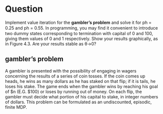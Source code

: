 # Question #
Implement value iteration for the **gambler’s problem** and solve it for ph = 0.25 and ph = 0.55. In programming, you may ﬁnd it convenient to introduce two dummy states corresponding to termination with capital of 0 and 100, giving them values of 0 and 1 respectively. Show your results graphically, as in Figure 4.3. Are your results stable as θ→0?


## gambler’s problem ##

A gambler is presented with the possibility of engaging in wagers concerning the results of a series of coin tosses. If the coin comes up heads, he wins as many dollars as he has staked on that flip; if it is tails, he loses his stake. The game ends when the gambler wins by reaching his goal of $n (E.G. $100) or loses by running out of money. On each flip, the gambler must decide what portion of his capital to stake, in integer numbers of dollars. This problem can be formulated as an undiscounted, episodic, finite MDP.

